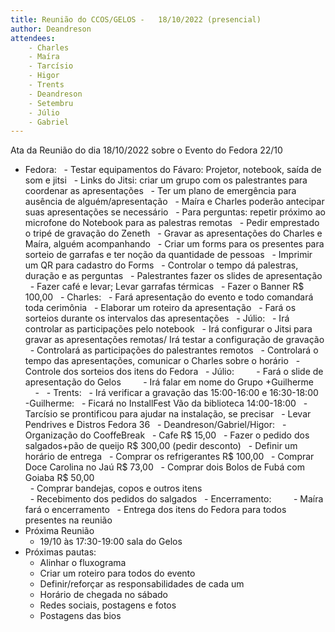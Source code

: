 ```yaml
---
title: Reunião do CCOS/GELOS -   18/10/2022 (presencial)
author: Deandreson
attendees:
    - Charles
    - Maíra
    - Tarcísio
    - Higor
    - Trents
    - Deandreson
    - Setembru
    - Júlio
    - Gabriel
---
```


Ata da Reunião do dia 18/10/2022 sobre o Evento do Fedora 22/10

- Fedora:
  - Testar equipamentos do Fávaro: Projetor, notebook, saída de som e jitsi
  - Links do Jitsi: criar um grupo com os palestrantes para coordenar as apresentações
  - Ter um plano de emergência para ausência de alguém/apresentação
  - Maíra e Charles poderão antecipar suas apresentações se necessário
  - Para perguntas: repetir próximo ao microfone do Notebook para as palestras remotas
  - Pedir emprestado o tripé de gravação do Zeneth
  - Gravar as apresentações do Charles e Maíra, alguém acompanhando
  - Criar um forms para os presentes para sorteio de garrafas e ter noção da quantidade de pessoas
  - Imprimir um QR para cadastro do Forms
  - Controlar o tempo dá palestras, duração e as perguntas
  - Palestrantes fazer os slides de apresentação
  - Fazer café e levar; Levar garrafas térmicas
  - Fazer o Banner R$ 100,00
  - Charles:
  	- Fará apresentação do evento e todo comandará toda cerimônia
  	- Elaborar um roteiro da apresentação
  	- Fará os sorteios durante os intervalos das apresentações
  - Júlio:
  	- Irá controlar as participações pelo notebook
  	- Irá configurar o Jitsi para gravar as apresentações remotas/ Irá testar a configuração de gravação
  	- Controlará as participações do palestrantes remotos
  	- Controlará o tempo das apresentações, comunicar o Charles sobre o horário
  	- Controle dos sorteios dos itens do Fedora
  - Júlio:
        - Fará o slide de apresentação do Gelos
        - Irá falar em nome do Grupo +Guilherme
        - 
  - Trents:
  	- Irá verificar a gravação das 15:00-16:00 e 16:30-18:00
  -Guilherme:
  	- Ficará no InstallFest Vão da biblioteca 14:00-18:00
  	- Tarcísio se prontificou para ajudar na instalação, se precisar
  	- Levar Pendrives e Distros Fedora 36
  - Deandreson/Gabriel/Higor:
  	- Organização do CooffeBreak
  	- Cafe R$ 15,00
  	- Fazer o pedido dos salgados+pão de queijo R$ 300,00 (pedir desconto)
  	- Definir um horário de entrega
  	- Comprar os refrigerantes R$ 100,00
  	- Comprar Doce Carolina no Jaú R$ 73,00
  	- Comprar dois Bolos de Fubá com Goiaba R$ 50,00
  	
  	- Comprar bandejas, copos e outros itens
  	
  	- Recebimento dos pedidos do salgados
  - Encerramento:
        - Maíra fará o encerramento
  - Entrega dos itens do Fedora para todos presentes na reunião
- Próxima Reunião
  - 19/10 às 17:30-19:00 sala do Gelos
- Próximas pautas:
  - Alinhar o fluxograma
  - Criar um roteiro para todos do evento
  - Definir/reforçar as responsabilidades de cada um
  - Horário de chegada no sábado
  - Redes sociais, postagens e fotos
  - Postagens das bios

